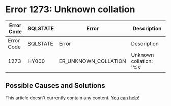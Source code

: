 
# Error 1273: Unknown collation


| Error Code | SQLSTATE | Error | Description |
| --- | --- | --- | --- |
| Error Code | SQLSTATE | Error | Description |
| 1273 | HY000 | ER_UNKNOWN_COLLATION | Unknown collation: '%s' |




## Possible Causes and Solutions


This article doesn't currently contain any content. [You can help!](/kb/en/writing-and-editing-knowledge-base-articles/)

